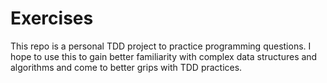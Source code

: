 # Exercises

This repo is a personal TDD project to practice programming questions. I hope
to use this to gain better familiarity with complex data structures and
algorithms and come to better grips with TDD practices.

